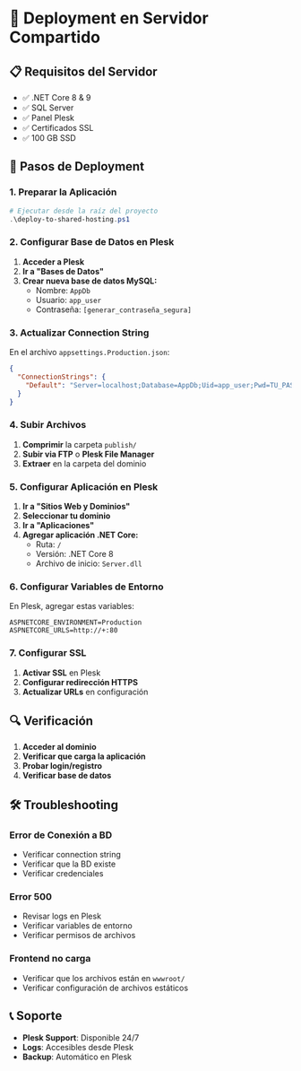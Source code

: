 # 🚀 Deployment en Servidor Compartido

## 📋 Requisitos del Servidor
- ✅ .NET Core 8 & 9
- ✅ SQL Server
- ✅ Panel Plesk
- ✅ Certificados SSL
- ✅ 100 GB SSD

## 🔧 Pasos de Deployment

### 1. Preparar la Aplicación
```powershell
# Ejecutar desde la raíz del proyecto
.\deploy-to-shared-hosting.ps1
```

### 2. Configurar Base de Datos en Plesk
1. **Acceder a Plesk**
2. **Ir a "Bases de Datos"**
3. **Crear nueva base de datos MySQL:**
   - Nombre: `AppDb`
   - Usuario: `app_user`
   - Contraseña: `[generar_contraseña_segura]`

### 3. Actualizar Connection String
En el archivo `appsettings.Production.json`:
```json
{
  "ConnectionStrings": {
    "Default": "Server=localhost;Database=AppDb;Uid=app_user;Pwd=TU_PASSWORD;"
  }
}
```

### 4. Subir Archivos
1. **Comprimir** la carpeta `publish/`
2. **Subir via FTP** o **Plesk File Manager**
3. **Extraer** en la carpeta del dominio

### 5. Configurar Aplicación en Plesk
1. **Ir a "Sitios Web y Dominios"**
2. **Seleccionar tu dominio**
3. **Ir a "Aplicaciones"**
4. **Agregar aplicación .NET Core:**
   - Ruta: `/`
   - Versión: .NET Core 8
   - Archivo de inicio: `Server.dll`

### 6. Configurar Variables de Entorno
En Plesk, agregar estas variables:
```
ASPNETCORE_ENVIRONMENT=Production
ASPNETCORE_URLS=http://+:80
```

### 7. Configurar SSL
1. **Activar SSL** en Plesk
2. **Configurar redirección HTTPS**
3. **Actualizar URLs** en configuración

## 🔍 Verificación
1. **Acceder al dominio**
2. **Verificar que carga la aplicación**
3. **Probar login/registro**
4. **Verificar base de datos**

## 🛠️ Troubleshooting

### Error de Conexión a BD
- Verificar connection string
- Verificar que la BD existe
- Verificar credenciales

### Error 500
- Revisar logs en Plesk
- Verificar variables de entorno
- Verificar permisos de archivos

### Frontend no carga
- Verificar que los archivos están en `wwwroot/`
- Verificar configuración de archivos estáticos

## 📞 Soporte
- **Plesk Support**: Disponible 24/7
- **Logs**: Accesibles desde Plesk
- **Backup**: Automático en Plesk
